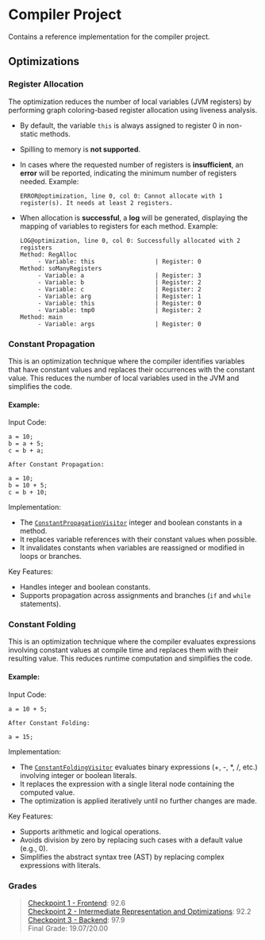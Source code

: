 # Compiler Project

Contains a reference implementation for the compiler project.


## Optimizations

### Register Allocation
The optimization reduces the number of local variables (JVM registers) by performing graph coloring-based register allocation using liveness analysis.

- By default, the variable `this` is always assigned to register 0 in non-static methods.
- Spilling to memory is **not supported**.

- In cases where the requested number of registers is **insufficient**, an **error** will be reported, indicating the minimum number of registers needed. Example:
     ```
     ERROR@optimization, line 0, col 0: Cannot allocate with 1 register(s). It needs at least 2 registers.
     ```

- When allocation is **successful**, a **log** will be generated, displaying the mapping of variables to registers for each method. Example:
     ```
     LOG@optimization, line 0, col 0: Successfully allocated with 2 registers
     Method: RegAlloc
          - Variable: this                 | Register: 0   
     Method: soManyRegisters
          - Variable: a                    | Register: 3   
          - Variable: b                    | Register: 2   
          - Variable: c                    | Register: 2   
          - Variable: arg                  | Register: 1   
          - Variable: this                 | Register: 0   
          - Variable: tmp0                 | Register: 2   
     Method: main
          - Variable: args                 | Register: 0
     ```

### Constant Propagation
This is an optimization technique where the compiler identifies variables that have constant values and replaces their occurrences with the constant value. 
This reduces the number of local variables used in the JVM and simplifies the code.

#### Example:
Input Code:
```
a = 10;
b = a + 5;
c = b + a;

After Constant Propagation:

a = 10;
b = 10 + 5;
c = b + 10;
```

Implementation:
- The [`ConstantPropagationVisitor`](/src/main/pt/up/fe/comp2025/optimization/ConstantPropagationVisitor.java) integer and boolean constants in a method.
- It replaces variable references with their constant values when possible.
- It invalidates constants when variables are reassigned or modified in loops or branches.

Key Features:
- Handles integer and boolean constants.
- Supports propagation across assignments and branches (`if` and `while` statements).

### Constant Folding
This is an optimization technique where the compiler evaluates expressions involving constant values at compile time and replaces them with their resulting value. 
This reduces runtime computation and simplifies the code.

#### Example:
Input Code:
```
a = 10 + 5;

After Constant Folding:

a = 15;
```

Implementation:
- The [`ConstantFoldingVisitor`](/src/main/pt/up/fe/comp2025/optimization/ConstantFoldingVisitor.java) evaluates binary expressions (+, -, *, /, etc.) involving integer or boolean literals.
- It replaces the expression with a single literal node containing the computed value.
- The optimization is applied iteratively until no further changes are made.

Key Features:
- Supports arithmetic and logical operations.
- Avoids division by zero by replacing such cases with a default value (e.g., 0).
- Simplifies the abstract syntax tree (AST) by replacing complex expressions with literals.

### Grades
> [Checkpoint 1 - Frontend](https://github.com/YZ1GO/L.EIC026_COMP_PROJ/blob/master/docs/COMP2025_CP1.pdf): 92.6<br>
> [Checkpoint 2 - Intermediate Representation and Optimizations](https://github.com/YZ1GO/L.EIC026_COMP_PROJ/blob/master/docs/COMP2025_CP2.pdf): 92.2<br>
> [Checkpoint 3 - Backend](https://github.com/YZ1GO/L.EIC026_COMP_PROJ/blob/master/docs/COMP2025_CP3.pdf): 97.9<br>
> Final Grade: 19.07/20.00